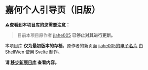 # 嘉何个人引导页（旧版）
**⚠查看到本项目库的您需要注意：**

> 目前本项目原作者 [jiahe005](https://github.com/jiahe005) **已停止对其进行更新。**

本项目库 **仅为最初版本的存档**，原作者的新页面 [jiahe005的电子名片](https://jiahe005.github.io) 由 [ShellWen](https://blog.gfmc.top) 使用 [Svelte](https://www.sveltejs.cn) 制作。

**请 [移步新项目库](https://github.com/ShellWen/JiaHe_saikou) 查看内容。**
